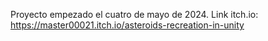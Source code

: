 Proyecto empezado el cuatro de mayo de 2024. 
Link itch.io: https://master00021.itch.io/asteroids-recreation-in-unity

